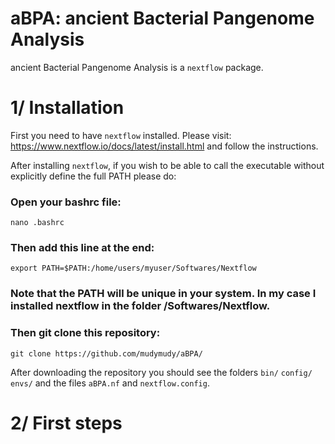 # aBPA: ancient Bacterial Pangenome Analysis

ancient Bacterial Pangenome Analysis is a `nextflow` package.

# 1/ Installation


First you need to have `nextflow` installed. Please visit: https://www.nextflow.io/docs/latest/install.html and follow the instructions.


After installing `nextflow`, if you wish to be able to call the executable without explicitly define the full PATH please do:


### Open your bashrc file:


`nano .bashrc`


### Then add this line at the end: 


`export PATH=$PATH:/home/users/myuser/Softwares/Nextflow`



### Note that the PATH will be unique in your system. In my case I installed nextflow in the folder /Softwares/Nextflow.


### Then git clone this repository:



`git clone https://github.com/mudymudy/aBPA/`


After downloading the repository you should see the folders `bin/` `config/` `envs/` and the files `aBPA.nf` and `nextflow.config`.



# 2/ First steps
